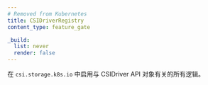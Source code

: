 ```yaml
---
# Removed from Kubernetes
title: CSIDriverRegistry
content_type: feature_gate

_build:
  list: never
  render: false
---
```

<!--
Enable all logic related to the CSIDriver API object in
`csi.storage.k8s.io`.
-->
在 `csi.storage.k8s.io` 中启用与 CSIDriver API 对象有关的所有逻辑。
